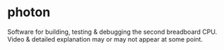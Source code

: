 # photon
Software for building, testing &amp; debugging the second breadboard CPU. Video & detailed explanation may or may not appear at some point.
